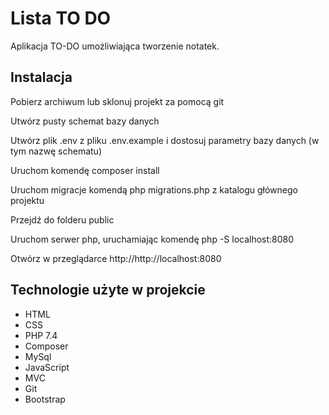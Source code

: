  # Lista TO DO 

Aplikacja TO-DO umożliwiająca tworzenie notatek.


## Instalacja


<p>Pobierz archiwum lub sklonuj projekt za pomocą git</p>
<p>Utwórz pusty schemat bazy danych</p>
<p>Utwórz plik .env z pliku .env.example i dostosuj parametry bazy danych (w tym nazwę schematu)</p>
<p>Uruchom komendę composer install</p>
<p>Uruchom migracje komendą php migrations.php z katalogu głównego projektu</p>
<p>Przejdź do folderu public</p>
<p>Uruchom serwer php, uruchamiając komendę php -S localhost:8080</p>
<p>Otwórz w przeglądarce http://http://localhost:8080</p>
    
## Technologie użyte w projekcie

- HTML
- CSS
- PHP 7.4
- Composer
- MySql
- JavaScript
- MVC
- Git
- Bootstrap
